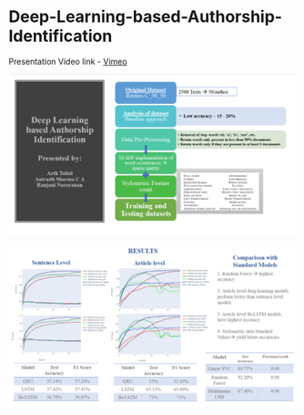 # Deep-Learning-based-Authorship-Identification

Presentation Video link - [Vimeo](https://vimeo.com/415780627)

![Page1](https://github.com/arthtalati/Deep-Learning-based-Authorship-Identification/blob/master/images/page1.png)


![Page 2](https://github.com/arthtalati/Deep-Learning-based-Authorship-Identification/blob/master/images/page2.png)
